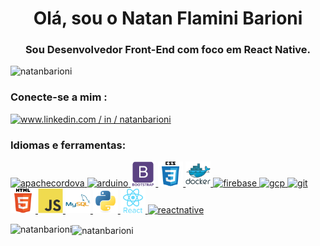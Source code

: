 <h1 align = "center"> Olá, sou o Natan Flamini Barioni </h1>
<h3 align = "center"> Sou Desenvolvedor Front-End com foco em React Native. </h3>

<p align = "left"> <img src = "https://komarev.com/ghpvc/?username=natanbarioni&label=Profile%20views&color=0e75b6&style=flat" alt = "natanbarioni" /> </p>

<h3 align = "left"> Conecte-se a mim : </h3>
<p align = "left">
<a href="https://www.linkedin.com/in/natanbarioni/" target="blank"> <img align = "center "src ="https://raw.githubusercontent.com/rahuldkjain/github-profile-readme-generator/master/src/images/icons/Social/linked-in-alt.svg"alt =" www.linkedin.com / in / natanbarioni "height =" 30 "width =" 40 "/> </a>
</p>

<h3 align =" left "> Idiomas e ferramentas: </h3>
<p align = "left"> <a href="https://cordova.apache.org/" target="_blank"> <img src = "https://www.vectorlogo.zone/logos/apache_cordova/apache_cordova-icon.svg"alt =" apachecordova "width =" 40 "height =" 40 "/> </a> <a href="https://www.arduino.cc/" target="_blank"> <img src = "https://cdn.worldvectorlogo.com/logos/arduino-1.svg" alt = "arduino" width = "40" height = "40" /> </a> <a href = "https: / /getbootstrap.com "target =" _ blank "> <img src ="https://raw.githubusercontent.com/devicons/devicon/master/icons/bootstrap/bootstrap-plain-wordmark.svg"alt =" bootstrap "width = "40" height = "40" /> </a> <a href="https://www.w3schools.com/css/" target="_blank"> <img src = "https://raw.githubusercontent.com/devicons/devicon/master/icons/css3/css3-original-wordmark.svg"alt =" css3 "width =" 40 "height =" 40 "/> </a> <a href =" https : //www.docker.com/ "target =" _ blank "> <img src ="https://raw.githubusercontent.com/devicons/devicon/master/icons/docker/docker-original-wordmark.svg"alt = "docker" width = "40" height = "40" /> </a> <a href="https://firebase.google.com/" target="_blank"> <img src = "https://www.vectorlogo.zone/logos/firebase/firebase-icon.svg"alt =" firebase "width =" 40 "height =" 40 "/> </a> <a href =" https://cloud.google.com "target = "_blank"> <img src = "https://www.vectorlogo.zone/logos/google_cloud/google_cloud-icon.svg" alt = "gcp" width = "40" height = "40" /> </a> <a href="https://git-scm.com/" target="_blank"> <img src = "https://www.vectorlogo.zone/logos/git-scm/git-scm-icon.svg"alt =" git "width =" 40 "height =" 40 "/> </a> <a href="https://www.w3.org/html/" target="_blank"> <img src = "https://raw.githubusercontent.com/devicons/devicon/master/icons/html5/html5-original-wordmark.svg"alt =" html5 "width =" 40 "height =" 40 "/> </a> <a href ="https://developer.mozilla.org/en-US/docs/Web/JavaScript" target =" _ blank "> <img src ="https://raw.githubusercontent.com/devicons/devicon/master/icons/javascript/javascript-original.svg "alt =" javascript "width =" 40 "height =" 40 "/> </a> <a href="https://www.mysql.com/" target="_blank"> <img src = "https://raw.githubusercontent.com/devicons/devicon/master/icons/mysql/mysql-original-wordmark.svg" alt = "mysql" width = "40" height = "40" /> </a> <a href = "https://www.python.org" target = "_ blank"> <img src = "https://raw.githubusercontent.com/devicons/devicon/master/icons/python/python-original.svg "alt =" python "width =" 40 "height =" 40 "/> </a> <a href="https://reactjs.org/" target="_blank"> <img src ="https://raw.githubusercontent.com/devicons/devicon/master/icons/react/react-original-wordmark.svg" alt =" react "width =" 40 "height =" 40 "/> </a> <a href = "https://reactnative.dev/" target = "_ blank"> <img src = "https://reactnative.dev/img/header_logo.svg" alt = "reactnative" width = "40" height = "40" /></a> </p>

<p> <img align = "left" src = "https://github-readme-stats.vercel.app/api/top-langs?username=natanbarioni&show_icons=true&locale=pt-br&layout=compact" alt = "natanbarioni" /> </p>

<p> <img align = "center" src = "https://github-readme-stats.vercel.app/api?username=natanbarioni&show_icons=true&locale=pt-br" alt = "natanbarioni" /> </p>
